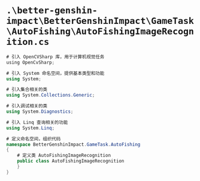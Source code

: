 # `.\better-genshin-impact\BetterGenshinImpact\GameTask\AutoFishing\AutoFishingImageRecognition.cs`

```cs
# 引入 OpenCVSharp 库，用于计算机视觉任务
﻿using OpenCvSharp;

# 引入 System 命名空间，提供基本类型和功能
using System;

# 引入集合相关的类
using System.Collections.Generic;

# 引入调试相关的类
using System.Diagnostics;

# 引入 Linq 查询相关的功能
using System.Linq;

# 定义命名空间，组织代码
namespace BetterGenshinImpact.GameTask.AutoFishing
{
    # 定义类 AutoFishingImageRecognition
    public class AutoFishingImageRecognition
    }
}
```